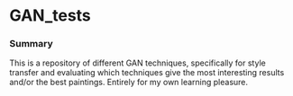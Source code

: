 # GAN_tests

### Summary

This is a repository of different GAN techniques, specifically for style transfer and evaluating which techniques give the most interesting results and/or the best paintings. Entirely for my own learning pleasure.
